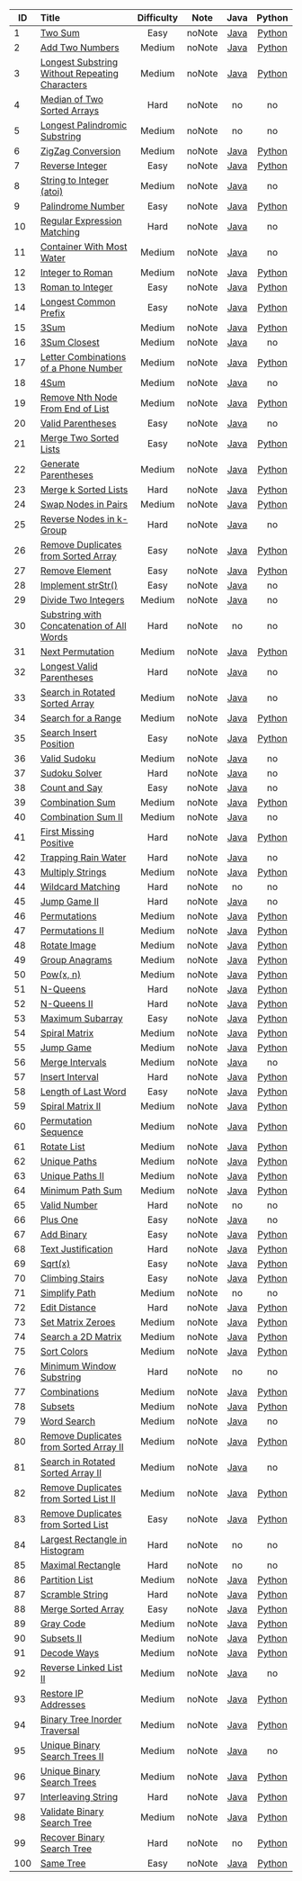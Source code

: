 | ID | Title | Difficulty | Note | Java | Python |
|----|:--|:--:|:--:|:--:|:--:|
|1|[Two Sum](https://leetcode.com/problems/two-sum/)|Easy|noNote|[Java](https://github.com/leafpages/leetcode/blob/master/Algorithms/001.%20Two%20Sum/Solution.java)|[Python](https://github.com/leafpages/leetcode/blob/master/Algorithms/001.%20Two%20Sum/Solution.py)|
|2|[Add Two Numbers](https://leetcode.com/problems/add-two-numbers/)|Medium|noNote|[Java](https://github.com/leafpages/leetcode/blob/master/Algorithms/002.%20Add%20Two%20Numbers/Solution.java)|[Python](https://github.com/leafpages/leetcode/blob/master/Algorithms/002.%20Add%20Two%20Numbers/Solution.py)|
|3|[Longest Substring Without Repeating Characters](https://leetcode.com/problems/longest-substring-without-repeating-characters/)|Medium|noNote|[Java](https://github.com/leafpages/leetcode/blob/master/Algorithms/003.%20Longest%20Substring%20Without%20Repeating%20Characters/Solution.java)|[Python](https://github.com/leafpages/leetcode/blob/master/Algorithms/003.%20Longest%20Substring%20Without%20Repeating%20Characters/Solution.py)|
|4|[Median of Two Sorted Arrays](https://leetcode.com/problems/median-of-two-sorted-arrays/)|Hard|noNote|no|no|
|5|[Longest Palindromic Substring](https://leetcode.com/problems/longest-palindromic-substring/)|Medium|noNote|no|no|
|6|[ZigZag Conversion](https://leetcode.com/problems/zigzag-conversion/)|Medium|noNote|[Java](https://github.com/leafpages/leetcode/blob/master/Algorithms/006.%20ZigZag%20Conversion/Solution.java)|[Python](https://github.com/leafpages/leetcode/blob/master/Algorithms/006.%20ZigZag%20Conversion/Solution.py)|
|7|[Reverse Integer](https://leetcode.com/problems/reverse-integer/)|Easy|noNote|[Java](https://github.com/leafpages/leetcode/blob/master/Algorithms/007.%20Reverse%20Integer/Solution.java)|[Python](https://github.com/leafpages/leetcode/blob/master/Algorithms/007.%20Reverse%20Integer/Solution.py)|
|8|[String to Integer (atoi)](https://leetcode.com/problems/string-to-integer-atoi/)|Medium|noNote|[Java](https://github.com/leafpages/leetcode/blob/master/Algorithms/008.%20String%20to%20Integer%20(atoi)/Solution.java)|no|
|9|[Palindrome Number](https://leetcode.com/problems/palindrome-number/)|Easy|noNote|[Java](https://github.com/leafpages/leetcode/blob/master/Algorithms/009.%20Palindrome%20Number/Solution.java)|[Python](https://github.com/leafpages/leetcode/blob/master/Algorithms/009.%20Palindrome%20Number/Solution.py)|
|10|[Regular Expression Matching](https://leetcode.com/problems/regular-expression-matching/)|Hard|noNote|[Java](https://github.com/leafpages/leetcode/blob/master/Algorithms/010.%20Regular%20Expression%20Matching/Solution.java)|no|
|11|[Container With Most Water](https://leetcode.com/problems/container-with-most-water/)|Medium|noNote|[Java](https://github.com/leafpages/leetcode/blob/master/Algorithms/011.%20Container%20With%20Most%20Water/Solution.java)|no|
|12|[Integer to Roman](https://leetcode.com/problems/integer-to-roman/)|Medium|noNote|[Java](https://github.com/leafpages/leetcode/blob/master/Algorithms/012.%20Integer%20to%20Roman/Solution.java)|[Python](https://github.com/leafpages/leetcode/blob/master/Algorithms/012.%20Integer%20to%20Roman/Solution.py)|
|13|[Roman to Integer](https://leetcode.com/problems/roman-to-integer/)|Easy|noNote|[Java](https://github.com/leafpages/leetcode/blob/master/Algorithms/013.%20Roman%20to%20Integer/Solution.java)|[Python](https://github.com/leafpages/leetcode/blob/master/Algorithms/013.%20Roman%20to%20Integer/Solution.py)|
|14|[Longest Common Prefix](https://leetcode.com/problems/longest-common-prefix/)|Easy|noNote|[Java](https://github.com/leafpages/leetcode/blob/master/Algorithms/014.%20Longest%20Common%20Prefix/Solution.java)|[Python](https://github.com/leafpages/leetcode/blob/master/Algorithms/014.%20Longest%20Common%20Prefix/Solution.py)|
|15|[3Sum](https://leetcode.com/problems/3sum/)|Medium|noNote|[Java](https://github.com/leafpages/leetcode/blob/master/Algorithms/015.%203Sum/Solution.java)|[Python](https://github.com/leafpages/leetcode/blob/master/Algorithms/015.%203Sum/Solution.py)|
|16|[3Sum Closest](https://leetcode.com/problems/3sum-closest/)|Medium|noNote|[Java](https://github.com/leafpages/leetcode/blob/master/Algorithms/016.%203Sum%20Closest/Solution.java)|no|
|17|[Letter Combinations of a Phone Number](https://leetcode.com/problems/letter-combinations-of-a-phone-number/)|Medium|noNote|[Java](https://github.com/leafpages/leetcode/blob/master/Algorithms/017.%20Letter%20Combinations%20of%20a%20Phone%20Number/Solution.java)|[Python](https://github.com/leafpages/leetcode/blob/master/Algorithms/017.%20Letter%20Combinations%20of%20a%20Phone%20Number/Solution.py)|
|18|[4Sum](https://leetcode.com/problems/4sum/)|Medium|noNote|[Java](https://github.com/leafpages/leetcode/blob/master/Algorithms/018.%204Sum/Solution.java)|no|
|19|[Remove Nth Node From End of List](https://leetcode.com/problems/remove-nth-node-from-end-of-list/)|Medium|noNote|[Java](https://github.com/leafpages/leetcode/blob/master/Algorithms/019.%20Remove%20Nth%20Node%20From%20End%20of%20List/Solution.java)|[Python](https://github.com/leafpages/leetcode/blob/master/Algorithms/019.%20Remove%20Nth%20Node%20From%20End%20of%20List/Solution.py)|
|20|[Valid Parentheses](https://leetcode.com/problems/valid-parentheses/)|Easy|noNote|[Java](https://github.com/leafpages/leetcode/blob/master/Algorithms/020.%20Valid%20Parentheses/Solution.java)|no|
|21|[Merge Two Sorted Lists](https://leetcode.com/problems/merge-two-sorted-lists/)|Easy|noNote|[Java](https://github.com/leafpages/leetcode/blob/master/Algorithms/021.%20Merge%20Two%20Sorted%20Lists/Solution.java)|[Python](https://github.com/leafpages/leetcode/blob/master/Algorithms/021.%20Merge%20Two%20Sorted%20Lists/Solution.py)|
|22|[Generate Parentheses](https://leetcode.com/problems/generate-parentheses/)|Medium|noNote|[Java](https://github.com/leafpages/leetcode/blob/master/Algorithms/022.%20Generate%20Parentheses/Solution.java)|[Python](https://github.com/leafpages/leetcode/blob/master/Algorithms/022.%20Generate%20Parentheses/Solution.py)|
|23|[Merge k Sorted Lists](https://leetcode.com/problems/merge-k-sorted-lists/)|Hard|noNote|[Java](https://github.com/leafpages/leetcode/blob/master/Algorithms/023.%20Merge%20k%20Sorted%20Lists/Solution.java)|[Python](https://github.com/leafpages/leetcode/blob/master/Algorithms/023.%20Merge%20k%20Sorted%20Lists/Solution.py)|
|24|[Swap Nodes in Pairs](https://leetcode.com/problems/swap-nodes-in-pairs/)|Medium|noNote|[Java](https://github.com/leafpages/leetcode/blob/master/Algorithms/024.%20Swap%20Nodes%20in%20Pairs/Solution.java)|[Python](https://github.com/leafpages/leetcode/blob/master/Algorithms/024.%20Swap%20Nodes%20in%20Pairs/Solution.py)|
|25|[Reverse Nodes in k-Group](https://leetcode.com/problems/reverse-nodes-in-k-group/)|Hard|noNote|[Java](https://github.com/leafpages/leetcode/blob/master/Algorithms/025.%20Reverse%20Nodes%20in%20k-Group/Solution.java)|no|
|26|[Remove Duplicates from Sorted Array](https://leetcode.com/problems/remove-duplicates-from-sorted-array/)|Easy|noNote|[Java](https://github.com/leafpages/leetcode/blob/master/Algorithms/026.%20Remove%20Duplicates%20from%20Sorted%20Array/Solution.java)|[Python](https://github.com/leafpages/leetcode/blob/master/Algorithms/026.%20Remove%20Duplicates%20from%20Sorted%20Array/Solution.py)|
|27|[Remove Element](https://leetcode.com/problems/remove-element/)|Easy|noNote|[Java](https://github.com/leafpages/leetcode/blob/master/Algorithms/027.%20Remove%20Element/Solution.java)|[Python](https://github.com/leafpages/leetcode/blob/master/Algorithms/027.%20Remove%20Element/Solution.py)|
|28|[Implement strStr()](https://leetcode.com/problems/implement-strstr/)|Easy|noNote|[Java](https://github.com/leafpages/leetcode/blob/master/Algorithms/028.%20Implement%20strStr()/Solution.java)|no|
|29|[Divide Two Integers](https://leetcode.com/problems/divide-two-integers/)|Medium|noNote|[Java](https://github.com/leafpages/leetcode/blob/master/Algorithms/029.%20Divide%20Two%20Integers/Solution.java)|no|
|30|[Substring with Concatenation of All Words](https://leetcode.com/problems/substring-with-concatenation-of-all-words/)|Hard|noNote|no|no|
|31|[Next Permutation](https://leetcode.com/problems/next-permutation/)|Medium|noNote|[Java](https://github.com/leafpages/leetcode/blob/master/Algorithms/031.%20Next%20Permutation/Solution.java)|[Python](https://github.com/leafpages/leetcode/blob/master/Algorithms/031.%20Next%20Permutation/Solution.py)|
|32|[Longest Valid Parentheses](https://leetcode.com/problems/longest-valid-parentheses/)|Hard|noNote|[Java](https://github.com/leafpages/leetcode/blob/master/Algorithms/032.%20Longest%20Valid%20Parentheses/Solution.java)|no|
|33|[Search in Rotated Sorted Array](https://leetcode.com/problems/search-in-rotated-sorted-array/)|Medium|noNote|[Java](https://github.com/leafpages/leetcode/blob/master/Algorithms/033.%20Search%20in%20Rotated%20Sorted%20Array/Solution.java)|no|
|34|[Search for a Range](https://leetcode.com/problems/search-for-a-range/)|Medium|noNote|[Java](https://github.com/leafpages/leetcode/blob/master/Algorithms/034.%20Search%20for%20a%20Range/Solution.java)|[Python](https://github.com/leafpages/leetcode/blob/master/Algorithms/034.%20Search%20for%20a%20Range/Solution.py)|
|35|[Search Insert Position](https://leetcode.com/problems/search-insert-position/)|Easy|noNote|[Java](https://github.com/leafpages/leetcode/blob/master/Algorithms/035.%20Search%20Insert%20Position/Solution.java)|[Python](https://github.com/leafpages/leetcode/blob/master/Algorithms/035.%20Search%20Insert%20Position/Solution.py)|
|36|[Valid Sudoku](https://leetcode.com/problems/valid-sudoku/)|Medium|noNote|[Java](https://github.com/leafpages/leetcode/blob/master/Algorithms/036.%20Valid%20Sudoku/Solution.java)|no|
|37|[Sudoku Solver](https://leetcode.com/problems/sudoku-solver/)|Hard|noNote|[Java](https://github.com/leafpages/leetcode/blob/master/Algorithms/037.%20Sudoku%20Solver/Solution.java)|no|
|38|[Count and Say](https://leetcode.com/problems/count-and-say/)|Easy|noNote|[Java](https://github.com/leafpages/leetcode/blob/master/Algorithms/038.%20Count%20and%20Say/Solution.java)|no|
|39|[Combination Sum](https://leetcode.com/problems/combination-sum/)|Medium|noNote|[Java](https://github.com/leafpages/leetcode/blob/master/Algorithms/039.%20Combination%20Sum/Solution.java)|[Python](https://github.com/leafpages/leetcode/blob/master/Algorithms/039.%20Combination%20Sum/Solution.py)|
|40|[Combination Sum II](https://leetcode.com/problems/combination-sum-ii/)|Medium|noNote|[Java](https://github.com/leafpages/leetcode/blob/master/Algorithms/040.%20Combination%20Sum%20II/Solution.java)|no|
|41|[First Missing Positive](https://leetcode.com/problems/first-missing-positive/)|Hard|noNote|[Java](https://github.com/leafpages/leetcode/blob/master/Algorithms/041.%20First%20Missing%20Positive/Solution.java)|[Python](https://github.com/leafpages/leetcode/blob/master/Algorithms/041.%20First%20Missing%20Positive/Solution.py)|
|42|[Trapping Rain Water](https://leetcode.com/problems/trapping-rain-water/)|Hard|noNote|[Java](https://github.com/leafpages/leetcode/blob/master/Algorithms/042.%20Trapping%20Rain%20Water/Solution.java)|no|
|43|[Multiply Strings](https://leetcode.com/problems/multiply-strings/)|Medium|noNote|[Java](https://github.com/leafpages/leetcode/blob/master/Algorithms/043.%20Multiply%20Strings/Solution.java)|[Python](https://github.com/leafpages/leetcode/blob/master/Algorithms/043.%20Multiply%20Strings/Solution.py)|
|44|[Wildcard Matching](https://leetcode.com/problems/wildcard-matching/)|Hard|noNote|no|no|
|45|[Jump Game II](https://leetcode.com/problems/jump-game-ii/)|Hard|noNote|[Java](https://github.com/leafpages/leetcode/blob/master/Algorithms/045.%20Jump%20Game%20II/Solution.java)|no|
|46|[Permutations](https://leetcode.com/problems/permutations/)|Medium|noNote|[Java](https://github.com/leafpages/leetcode/blob/master/Algorithms/046.%20Permutations/Solution.java)|[Python](https://github.com/leafpages/leetcode/blob/master/Algorithms/046.%20Permutations/Solution.py)|
|47|[Permutations II](https://leetcode.com/problems/permutations-ii/)|Medium|noNote|[Java](https://github.com/leafpages/leetcode/blob/master/Algorithms/047.%20Permutations%20II/Solution.java)|[Python](https://github.com/leafpages/leetcode/blob/master/Algorithms/047.%20Permutations%20II/Solution.py)|
|48|[Rotate Image](https://leetcode.com/problems/rotate-image/)|Medium|noNote|[Java](https://github.com/leafpages/leetcode/blob/master/Algorithms/048.%20Rotate%20Image/Solution.java)|[Python](https://github.com/leafpages/leetcode/blob/master/Algorithms/048.%20Rotate%20Image/Solution.py)|
|49|[Group Anagrams](https://leetcode.com/problems/anagrams/)|Medium|noNote|[Java](https://github.com/leafpages/leetcode/blob/master/Algorithms/049.%20Group%20Anagrams/Solution.java)|[Python](https://github.com/leafpages/leetcode/blob/master/Algorithms/049.%20Group%20Anagrams/Solution.py)|
|50|[Pow(x, n)](https://leetcode.com/problems/powx-n/)|Medium|noNote|[Java](https://github.com/leafpages/leetcode/blob/master/Algorithms/050.%20Pow(x,%20n)/Solution.java)|[Python](https://github.com/leafpages/leetcode/blob/master/Algorithms/050.%20Pow(x,%20n)/Solution.py)|
|51|[N-Queens](https://leetcode.com/problems/n-queens/)|Hard|noNote|[Java](https://github.com/leafpages/leetcode/blob/master/Algorithms/051.%20N-Queens/Solution.java)|[Python](https://github.com/leafpages/leetcode/blob/master/Algorithms/051.%20N-Queens/Solution.py)|
|52|[N-Queens II](https://leetcode.com/problems/n-queens-ii/)|Hard|noNote|[Java](https://github.com/leafpages/leetcode/blob/master/Algorithms/052.%20N-Queens%20II/Solution.java)|[Python](https://github.com/leafpages/leetcode/blob/master/Algorithms/052.%20N-Queens%20II/Solution.py)|
|53|[Maximum Subarray](https://leetcode.com/problems/maximum-subarray/)|Easy|noNote|[Java](https://github.com/leafpages/leetcode/blob/master/Algorithms/053.%20Maximum%20Subarray/Solution.java)|[Python](https://github.com/leafpages/leetcode/blob/master/Algorithms/053.%20Maximum%20Subarray/Solution.py)|
|54|[Spiral Matrix](https://leetcode.com/problems/spiral-matrix/)|Medium|noNote|[Java](https://github.com/leafpages/leetcode/blob/master/Algorithms/054.%20Spiral%20Matrix/Solution.java)|[Python](https://github.com/leafpages/leetcode/blob/master/Algorithms/054.%20Spiral%20Matrix/Solution.py)|
|55|[Jump Game](https://leetcode.com/problems/jump-game/)|Medium|noNote|[Java](https://github.com/leafpages/leetcode/blob/master/Algorithms/055.%20Jump%20Game/Solution.java)|[Python](https://github.com/leafpages/leetcode/blob/master/Algorithms/055.%20Jump%20Game/Solution.py)|
|56|[Merge Intervals](https://leetcode.com/problems/merge-intervals/)|Medium|noNote|[Java](https://github.com/leafpages/leetcode/blob/master/Algorithms/056.%20Merge%20Intervals/Solution.java)|no|
|57|[Insert Interval](https://leetcode.com/problems/insert-interval/)|Hard|noNote|[Java](https://github.com/leafpages/leetcode/blob/master/Algorithms/057.%20Insert%20Interval/Solution.java)|[Python](https://github.com/leafpages/leetcode/blob/master/Algorithms/057.%20Insert%20Interval/Solution.py)|
|58|[Length of Last Word](https://leetcode.com/problems/length-of-last-word/)|Easy|noNote|[Java](https://github.com/leafpages/leetcode/blob/master/Algorithms/058.%20Length%20of%20Last%20Word/Solution.java)|[Python](https://github.com/leafpages/leetcode/blob/master/Algorithms/058.%20Length%20of%20Last%20Word/Solution.py)|
|59|[Spiral Matrix II](https://leetcode.com/problems/spiral-matrix-ii/)|Medium|noNote|[Java](https://github.com/leafpages/leetcode/blob/master/Algorithms/059.%20Spiral%20Matrix%20II/Solution.java)|[Python](https://github.com/leafpages/leetcode/blob/master/Algorithms/059.%20Spiral%20Matrix%20II/Solution.py)|
|60|[Permutation Sequence](https://leetcode.com/problems/permutation-sequence/)|Medium|noNote|[Java](https://github.com/leafpages/leetcode/blob/master/Algorithms/060.%20Permutation%20Sequence/Solution.java)|[Python](https://github.com/leafpages/leetcode/blob/master/Algorithms/060.%20Permutation%20Sequence/Solution.py)|
|61|[Rotate List](https://leetcode.com/problems/rotate-list/)|Medium|noNote|[Java](https://github.com/leafpages/leetcode/blob/master/Algorithms/061.%20Rotate%20List/Solution.java)|[Python](https://github.com/leafpages/leetcode/blob/master/Algorithms/061.%20Rotate%20List/Solution.py)|
|62|[Unique Paths](https://leetcode.com/problems/unique-paths/)|Medium|noNote|[Java](https://github.com/leafpages/leetcode/blob/master/Algorithms/062.%20Unique%20Paths/Solution.java)|[Python](https://github.com/leafpages/leetcode/blob/master/Algorithms/062.%20Unique%20Paths/Solution.py)|
|63|[Unique Paths II](https://leetcode.com/problems/unique-paths-ii/)|Medium|noNote|[Java](https://github.com/leafpages/leetcode/blob/master/Algorithms/063.%20Unique%20Paths%20II/Solution.java)|[Python](https://github.com/leafpages/leetcode/blob/master/Algorithms/063.%20Unique%20Paths%20II/Solution.py)|
|64|[Minimum Path Sum](https://leetcode.com/problems/minimum-path-sum/)|Medium|noNote|[Java](https://github.com/leafpages/leetcode/blob/master/Algorithms/064.%20Minimum%20Path%20Sum/Solution.java)|[Python](https://github.com/leafpages/leetcode/blob/master/Algorithms/064.%20Minimum%20Path%20Sum/Solution.py)|
|65|[Valid Number](https://leetcode.com/problems/valid-number/)|Hard|noNote|no|no|
|66|[Plus One](https://leetcode.com/problems/plus-one/)|Easy|noNote|[Java](https://github.com/leafpages/leetcode/blob/master/Algorithms/066.%20Plus%20One/Solution.java)|no|
|67|[Add Binary](https://leetcode.com/problems/add-binary/)|Easy|noNote|[Java](https://github.com/leafpages/leetcode/blob/master/Algorithms/067.%20Add%20Binary/Solution.java)|[Python](https://github.com/leafpages/leetcode/blob/master/Algorithms/067.%20Add%20Binary/Solution.py)|
|68|[Text Justification](https://leetcode.com/problems/text-justification/)|Hard|noNote|[Java](https://github.com/leafpages/leetcode/blob/master/Algorithms/068.%20Text%20Justification/Solution.java)|[Python](https://github.com/leafpages/leetcode/blob/master/Algorithms/068.%20Text%20Justification/Solution.py)|
|69|[Sqrt(x)](https://leetcode.com/problems/sqrtx/)|Easy|noNote|[Java](https://github.com/leafpages/leetcode/blob/master/Algorithms/069.%20Sqrt(x)/Solution.java)|[Python](https://github.com/leafpages/leetcode/blob/master/Algorithms/069.%20Sqrt(x)/Solution.py)|
|70|[Climbing Stairs](https://leetcode.com/problems/climbing-stairs/)|Easy|noNote|[Java](https://github.com/leafpages/leetcode/blob/master/Algorithms/070.%20Climbing%20Stairs/Solution.java)|[Python](https://github.com/leafpages/leetcode/blob/master/Algorithms/070.%20Climbing%20Stairs/Solution.py)|
|71|[Simplify Path](https://leetcode.com/problems/simplify-path/)|Medium|noNote|no|no|
|72|[Edit Distance](https://leetcode.com/problems/edit-distance/)|Hard|noNote|[Java](https://github.com/leafpages/leetcode/blob/master/Algorithms/072.%20Edit%20Distance/Solution.java)|[Python](https://github.com/leafpages/leetcode/blob/master/Algorithms/072.%20Edit%20Distance/Solution.py)|
|73|[Set Matrix Zeroes](https://leetcode.com/problems/set-matrix-zeroes/)|Medium|noNote|[Java](https://github.com/leafpages/leetcode/blob/master/Algorithms/073.%20Set%20Matrix%20Zeroes/Solution.java)|[Python](https://github.com/leafpages/leetcode/blob/master/Algorithms/073.%20Set%20Matrix%20Zeroes/Solution.py)|
|74|[Search a 2D Matrix](https://leetcode.com/problems/search-a-2d-matrix/)|Medium|noNote|[Java](https://github.com/leafpages/leetcode/blob/master/Algorithms/074.%20Search%20a%202D%20Matrix/Solution.java)|[Python](https://github.com/leafpages/leetcode/blob/master/Algorithms/074.%20Search%20a%202D%20Matrix/Solution.py)|
|75|[Sort Colors](https://leetcode.com/problems/sort-colors/)|Medium|noNote|[Java](https://github.com/leafpages/leetcode/blob/master/Algorithms/075.%20Sort%20Colors/Solution.java)|[Python](https://github.com/leafpages/leetcode/blob/master/Algorithms/075.%20Sort%20Colors/Solution.py)|
|76|[Minimum Window Substring](https://leetcode.com/problems/minimum-window-substring/)|Hard|noNote|no|no|
|77|[Combinations](https://leetcode.com/problems/combinations/)|Medium|noNote|[Java](https://github.com/leafpages/leetcode/blob/master/Algorithms/077.%20Combinations/Solution.java)|[Python](https://github.com/leafpages/leetcode/blob/master/Algorithms/077.%20Combinations/Solution.py)|
|78|[Subsets](https://leetcode.com/problems/subsets/)|Medium|noNote|[Java](https://github.com/leafpages/leetcode/blob/master/Algorithms/078.%20Subsets/Solution.java)|[Python](https://github.com/leafpages/leetcode/blob/master/Algorithms/078.%20Subsets/Solution.py)|
|79|[Word Search](https://leetcode.com/problems/word-search/)|Medium|noNote|[Java](https://github.com/leafpages/leetcode/blob/master/Algorithms/079.%20Word%20Search/Solution.java)|no|
|80|[Remove Duplicates from Sorted Array II](https://leetcode.com/problems/remove-duplicates-from-sorted-array-ii/)|Medium|noNote|[Java](https://github.com/leafpages/leetcode/blob/master/Algorithms/080.%20Remove%20Duplicates%20from%20Sorted%20Array%20II/Solution.java)|[Python](https://github.com/leafpages/leetcode/blob/master/Algorithms/080.%20Remove%20Duplicates%20from%20Sorted%20Array%20II/Solution.py)|
|81|[Search in Rotated Sorted Array II](https://leetcode.com/problems/search-in-rotated-sorted-array-ii/)|Medium|noNote|[Java](https://github.com/leafpages/leetcode/blob/master/Algorithms/081.%20Search%20in%20Rotated%20Sorted%20Array%20II/Solution.java)|no|
|82|[Remove Duplicates from Sorted List II](https://leetcode.com/problems/remove-duplicates-from-sorted-list-ii/)|Medium|noNote|[Java](https://github.com/leafpages/leetcode/blob/master/Algorithms/082.%20Remove%20Duplicates%20from%20Sorted%20List%20II/Solution.java)|[Python](https://github.com/leafpages/leetcode/blob/master/Algorithms/082.%20Remove%20Duplicates%20from%20Sorted%20List%20II/Solution.py)|
|83|[Remove Duplicates from Sorted List](https://leetcode.com/problems/remove-duplicates-from-sorted-list/)|Easy|noNote|[Java](https://github.com/leafpages/leetcode/blob/master/Algorithms/083.%20Remove%20Duplicates%20from%20Sorted%20List/Solution.java)|[Python](https://github.com/leafpages/leetcode/blob/master/Algorithms/083.%20Remove%20Duplicates%20from%20Sorted%20List/Solution.py)|
|84|[Largest Rectangle in Histogram](https://leetcode.com/problems/largest-rectangle-in-histogram/)|Hard|noNote|no|no|
|85|[Maximal Rectangle](https://leetcode.com/problems/maximal-rectangle/)|Hard|noNote|no|no|
|86|[Partition List](https://leetcode.com/problems/partition-list/)|Medium|noNote|[Java](https://github.com/leafpages/leetcode/blob/master/Algorithms/086.%20Partition%20List/Solution.java)|[Python](https://github.com/leafpages/leetcode/blob/master/Algorithms/086.%20Partition%20List/Solution.py)|
|87|[Scramble String](https://leetcode.com/problems/scramble-string/)|Hard|noNote|[Java](https://github.com/leafpages/leetcode/blob/master/Algorithms/087.%20Scramble%20String/Solution.java)|[Python](https://github.com/leafpages/leetcode/blob/master/Algorithms/087.%20Scramble%20String/Solution.py)|
|88|[Merge Sorted Array](https://leetcode.com/problems/merge-sorted-array/)|Easy|noNote|[Java](https://github.com/leafpages/leetcode/blob/master/Algorithms/088.%20Merge%20Sorted%20Array/Solution.java)|[Python](https://github.com/leafpages/leetcode/blob/master/Algorithms/088.%20Merge%20Sorted%20Array/Solution.py)|
|89|[Gray Code](https://leetcode.com/problems/gray-code/)|Medium|noNote|[Java](https://github.com/leafpages/leetcode/blob/master/Algorithms/089.%20Gray%20Code/Solution.java)|[Python](https://github.com/leafpages/leetcode/blob/master/Algorithms/089.%20Gray%20Code/Solution.py)|
|90|[Subsets II](https://leetcode.com/problems/subsets-ii/)|Medium|noNote|[Java](https://github.com/leafpages/leetcode/blob/master/Algorithms/090.%20Subsets%20II/Solution.java)|[Python](https://github.com/leafpages/leetcode/blob/master/Algorithms/090.%20Subsets%20II/Solution.py)|
|91|[Decode Ways](https://leetcode.com/problems/decode-ways/)|Medium|noNote|[Java](https://github.com/leafpages/leetcode/blob/master/Algorithms/091.%20Decode%20Ways/Solution.java)|[Python](https://github.com/leafpages/leetcode/blob/master/Algorithms/091.%20Decode%20Ways/Solution.py)|
|92|[Reverse Linked List II](https://leetcode.com/problems/reverse-linked-list-ii/)|Medium|noNote|[Java](https://github.com/leafpages/leetcode/blob/master/Algorithms/092.%20Reverse%20Linked%20List%20II/Solution.java)|no|
|93|[Restore IP Addresses](https://leetcode.com/problems/restore-ip-addresses/)|Medium|noNote|[Java](https://github.com/leafpages/leetcode/blob/master/Algorithms/093.%20Restore%20IP%20Addresses/Solution.java)|[Python](https://github.com/leafpages/leetcode/blob/master/Algorithms/093.%20Restore%20IP%20Addresses/Solution.py)|
|94|[Binary Tree Inorder Traversal](https://leetcode.com/problems/binary-tree-inorder-traversal/)|Medium|noNote|[Java](https://github.com/leafpages/leetcode/blob/master/Algorithms/094.%20Binary%20Tree%20Inorder%20Traversal/Solution.java)|[Python](https://github.com/leafpages/leetcode/blob/master/Algorithms/094.%20Binary%20Tree%20Inorder%20Traversal/Solution.py)|
|95|[Unique Binary Search Trees II](https://leetcode.com/problems/unique-binary-search-trees-ii/)|Medium|noNote|[Java](https://github.com/leafpages/leetcode/blob/master/Algorithms/095.%20Unique%20Binary%20Search%20Trees%20II/Solution.java)|no|
|96|[Unique Binary Search Trees](https://leetcode.com/problems/unique-binary-search-trees/)|Medium|noNote|[Java](https://github.com/leafpages/leetcode/blob/master/Algorithms/096.%20Unique%20Binary%20Search%20Trees/Solution.java)|[Python](https://github.com/leafpages/leetcode/blob/master/Algorithms/096.%20Unique%20Binary%20Search%20Trees/Solution.py)|
|97|[Interleaving String](https://leetcode.com/problems/interleaving-string/)|Hard|noNote|[Java](https://github.com/leafpages/leetcode/blob/master/Algorithms/097.%20Interleaving%20String/Solution.java)|[Python](https://github.com/leafpages/leetcode/blob/master/Algorithms/097.%20Interleaving%20String/Solution.py)|
|98|[Validate Binary Search Tree](https://leetcode.com/problems/validate-binary-search-tree/)|Medium|noNote|[Java](https://github.com/leafpages/leetcode/blob/master/Algorithms/098.%20Validate%20Binary%20Search%20Tree/Solution.java)|[Python](https://github.com/leafpages/leetcode/blob/master/Algorithms/098.%20Validate%20Binary%20Search%20Tree/Solution.py)|
|99|[Recover Binary Search Tree](https://leetcode.com/problems/recover-binary-search-tree/)|Hard|noNote|no|[Python](https://github.com/leafpages/leetcode/blob/master/Algorithms/099.%20Recover%20Binary%20Search%20Tree/Solution.py)|
|100|[Same Tree](https://leetcode.com/problems/same-tree/)|Easy|noNote|[Java](https://github.com/leafpages/leetcode/blob/master/Algorithms/100.%20Same%20Tree/Solution.java)|[Python](https://github.com/leafpages/leetcode/blob/master/Algorithms/100.%20Same%20Tree/Solution.py)|
